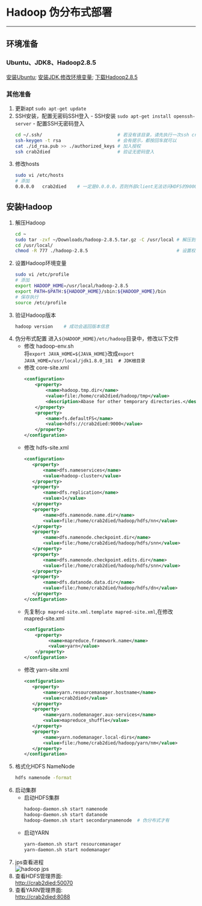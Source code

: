 #                                           Hadoop 伪分布式部署
---
## 环境准备
### Ubuntu、JDK8、Hadoop2.8.5
   [安装Ubuntu](https://www.ubuntu.com/download/desktop);
   [安装JDK,修改环境变量](https://www.oracle.com/technetwork/java/javase/downloads/index.html);
   [下载Hadoop2.8.5](http://hadoop.apache.org/)

### 其他准备
   1. 更新apt `sudo apt-get update`
   2. SSH安装，配置无密码SSH登入
     - SSH安装 `sudo apt-get install openssh-server`
     - 配置SSH无密码登入
      ```bash
      cd ~/.ssh/                            # 若没有该目录，请先执行一次ssh crab2died
      ssh-keygen -t rsa                     # 会有提示，都按回车就可以
      cat ./id_rsa.pub >> ./authorized_keys # 加入授权
      ssh crab2died                         # 验证无密码登入
      ```
   3. 修改hosts
      ```bash
      sudo vi /etc/hosts
      # 添加 
      0.0.0.0   crab2died    # 一定是0.0.0.0，否则外部client无法访问HDFS的9000端口 
      ```   
## 安装Hadoop
   1. 解压Hadoop
      ```bash
      cd ~
      sudo tar -zxf ~/Downloads/hadoop-2.8.5.tar.gz -C /usr/local # 解压到/usr/local中
      cd /usr/local/                                              
      chmod -R 777 ./hadoop-2.8.5                                 # 设置权限
      ```
   2. 设置Hadoop环境变量
      ```bash
      sudo vi /etc/profile
      # 添加
      export HADOOP_HOME=/usr/local/hadoop-2.8.5 
      export PATH=$PATH:${HADOOP_HOME}/sbin:${HADOOP_HOME}/bin
      # 保存执行
      source /etc/profile
      ```
   3. 验证Hadoop版本
      ```bash
      hadoop version    # 成功会返回版本信息
      ```
   4. 伪分布式配置
      进入`${HADOOP_HOME}/etc/hadoop`目录中，修改以下文件
      - 修改 hadoop-env.sh  
         将`export JAVA_HOME=${JAVA_HOME}`改成`export JAVA_HOME=/usr/local/jdk1.8.0_181  # JDK根目录`
      - 修改 core-site.xml    
         ```xml
         <configuration>
             <property>
                 <name>hadoop.tmp.dir</name>
                 <value>file:/home/crab2died/hadoop/tmp</value>
                 <description>Abase for other temporary directories.</description>
             </property>
             <property>
                 <name>fs.defaultFS</name>
                 <value>hdfs://crab2died:9000</value>
             </property>
         </configuration>
         ```  
      - 修改 hdfs-site.xml
         ```xml
         <configuration>
            <property>
                <name>dfs.nameservices</name>
                <value>hadoop-cluster</value>
            </property>
            <property>
                <name>dfs.replication</name>
                <value>1</value>
            </property>      
            <property>
                <name>dfs.namenode.name.dir</name>
                <value>file:/home/crab2died/hadoop/hdfs/nn</value>
            </property>
            <property>
                <name>dfs.namenode.checkpoint.dir</name>
                <value>file:/home/crab2died/hadoop/hdfs/snn</value>
            </property>
            <property>
                <name>dfs.namenode.checkpoint.edits.dir</name>
                <value>file:/home/crab2died/hadoop/hdfs/snn</value>
            </property>
            <property>
                <name>dfs.datanode.data.dir</name>
                <value>file:/home/crab2died/hadoop/hdfs/dn</value>
            </property>
         </configuration>
         ```
      - 先复制`cp mapred-site.xml.template mapred-site.xml`,在修改 mapred-site.xml
         ```xml
         <configuration>
             <property>
                  <name>mapreduce.framework.name</name>
                  <value>yarn</value>
             </property>
         </configuration>
         ```
      - 修改 yarn-site.xml
         ```xml
         <configuration>
            <property>
                <name>yarn.resourcemanager.hostname</name>
                <value>crab2died</value>
            </property>
            <property>
                <name>yarn.nodemanager.aux-services</name>
                <value>mapreduce_shuffle</value>
            </property>
            <property>
                <name>yarn.nodemanager.local-dirs</name>
                <value>file:/home/crab2died/hadoop/yarn/nm</value>
            </property>
         </configuration>
         ```
   5. 格式化HDFS NameNode
      ```bash
      hdfs namenode -format
      ```
   6. 启动集群
      - 启动HDFS集群
         ```bash
         hadoop-daemon.sh start namenode
         hadoop-daemon.sh start datanode
         hadoop-daemon.sh start secondarynamenode  # 伪分布式才有
         ```
      - 启动YARN
         ```bash
         yarn-daemon.sh start resourcemanager
         yarn-daemon.sh start nodemanager
         ```
   7. jps查看进程  
      ![hadoop jps](https://raw.githubusercontent.com/Crab2died/big-data-stack/master/docs/imgs/hadoop-jps.png)
   8. 查看HDFS管理界面:  
      [http://crab2died:50070](http://crab2died:50070)
   9. 查看YARN管理界面:  
      [http://crab2died:8088](http://crab2died:8088)
